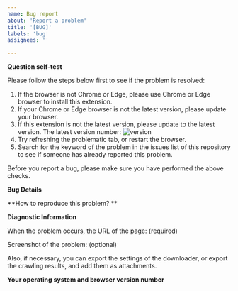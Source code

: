 ```yaml
---
name: Bug report
about: 'Report a problem'
title: '[BUG]'
labels: 'bug'
assignees: ''

---
```


**Question self-test**

Please follow the steps below first to see if the problem is resolved:

1. If the browser is not Chrome or Edge, please use Chrome or Edge browser to install this extension.
2. If your Chrome or Edge browser is not the latest version, please update your browser.
3. If this extension is not the latest version, please update to the latest version. The latest version number: ![version](https://img.shields.io/github/v/release/xuejianxianzun/PixivBatchDownloader)
4. Try refreshing the problematic tab, or restart the browser.
5. Search for the keyword of the problem in the issues list of this repository to see if someone has already reported this problem.

Before you report a bug, please make sure you have performed the above checks.

**Bug Details**

**How to reproduce this problem? **

**Diagnostic Information**

When the problem occurs, the URL of the page: (required)

Screenshot of the problem: (optional)

Also, if necessary, you can export the settings of the downloader, or export the crawling results, and add them as attachments.

**Your operating system and browser version number**
